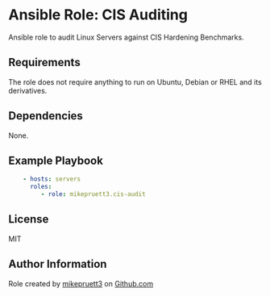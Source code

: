 Ansible Role: CIS Auditing
=========

Ansible role to audit Linux Servers against CIS Hardening Benchmarks.

Requirements
------------

The role does not require anything to run on Ubuntu, Debian or RHEL and its derivatives.

Dependencies
------------

None.

Example Playbook
----------------

``` yaml
    - hosts: servers
      roles:
         - role: mikepruett3.cis-audit
```

License
-------

MIT

Author Information
------------------

Role created by [mikepruett3](https://github.com/mikepruett3) on [Github.com](https://github.com/mikepruett3/ansible-role-cis-audit)
